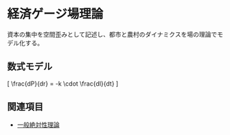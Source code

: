 # 経済ゲージ場理論

資本の集中を空間歪みとして記述し、都市と農村のダイナミクスを場の理論でモデル化する。

## 数式モデル

\[ \frac{dP}{dr} = -k \cdot \frac{dI}{dt} \]

## 関連項目

- [一般絶対性理論](一般絶対性理論.md)
